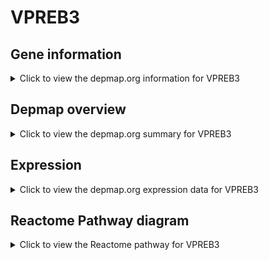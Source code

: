 <h1>VPREB3</h1>

<h2>Gene information</h2>
<details>
  <summary>Click to view the depmap.org information for VPREB3</summary>
  <p><a href="https://depmap.org/portal/gene/VPREB3?tab=about" target="_BLANK">Open page in a new tab...</a></p>
  <iframe src="https://depmap.org/portal/gene/VPREB3?tab=about" style="border:none;width:100%;height:800px"></iframe>
</details>

<h2>Depmap overview</h2>
<details>
  <summary>Click to view the depmap.org summary for VPREB3</summary>
  <p><a href="https://depmap.org/portal/gene/VPREB3?tab=overview" target="_BLANK">Open page in a new tab...</a></p>
  <iframe src="https://depmap.org/portal/gene/VPREB3?tab=overview" style="border:none;width:100%;height:800px"></iframe>
</details>

<h2>Expression</h2>
<details>
  <summary>Click to view the depmap.org expression data for VPREB3</summary>
  <p><a href="https://depmap.org/portal/gene/VPREB3?tab=characterization" target="_BLANK">Open page in a new tab...</a></p>
  <iframe src="https://depmap.org/portal/gene/VPREB3?tab=characterization" style="border:none;width:100%;height:800px"></iframe>
</details>



<h2>Reactome Pathway diagram</h2>
<details>
  <summary>Click to view the Reactome pathway for VPREB3</summary>
  <p><a href="https://reactome.org/PathwayBrowser/#/R-HSA-202733" target="_BLANK">Open page in a new tab...</a></p>
  <p>Cell surface interactions at the vascular wall</p>
<iframe src="https://reactome.org/PathwayBrowser/#/R-HSA-202733" style="border:none;width:100%;height:800px"></iframe>
</details>




